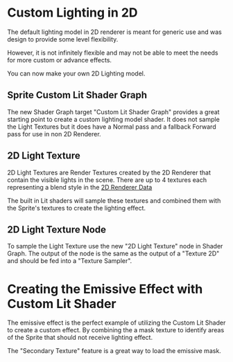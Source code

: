 # Custom Lighting in 2D

The default lighting model in 2D renderer is meant for generic use and was design to provide some level flexibility.

However, it is not infinitely flexible and may not be able to meet the needs for more custom or advance effects.

You can now make your own 2D Lighting model.

## Sprite Custom Lit Shader Graph

The new Shader Graph target "Custom Lit Shader Graph" provides a great starting point to create a custom lighting model shader. It does not sample the Light Textures but it does have a Normal pass and a fallback Forward pass for use in non 2D Renderer.

## 2D Light Texture
2D Light Textures are Render Textures created by the 2D Renderer that contain the visible lights in the scene. There are up to 4 textures each representing a blend style in the [2D Renderer Data](2DRendererData_overview.md)

The built in Lit shaders will sample these textures and combined them with the Sprite's textures to create the lighting effect.

## 2D Light Texture Node
To sample the Light Texture use the new "2D Light Texture" node in Shader Graph. The output of the node is the same as the output of a "Texture 2D" and should be fed into a "Texture Sampler".

# Creating the Emissive Effect with Custom Lit Shader
The emissive effect is the perfect example of utilizing the Custom Lit Shader to create a custom effect. By combining the a mask texture to identify areas of the Sprite that should not receive lighting effect.

The "Secondary Texture" feature is a great way to load the emissive mask.
